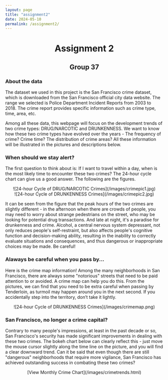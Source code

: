 ```yaml
---
layout: page
title: "assignment2"
date: 2024-05-10
permalink: /assignment2/
---
```


# <center>Assignment 2</center>
## <center>Group 37</center>

 
### About the data

The dataset we used in this project is the San Francisco crime dataset, which is downloaded from the San Francisco official city data website. The range we selected is Police Department Incident Reports from 2003 to 2018. The crime report provides specific information such as crime type, time, area, etc. 

Among all these data, this webpage will focus on the development trends of two crime types: DRUG/NARCOTIC and DRUNKENNESS. We want to know how these two crime types have evolved over the years - The frequency of crime? Crime time? The distribution of crime areas? All these information will be illustrated in the pictures and descriptions below.

### When should we stay alert?

The first question to think about is: If I want to travel within a day, when is the most likely time to encounter these two crimes? The 24-hour cycle chart can give us a good answer. The following are the figures.

<center>![24-hour Cycle of DRUG/NARCOTIC Crimes](/images/crimepic1.jpg)</center>

<center>![24-hour Cycle of DRUNKENNESS Crimes](/images/crimepic2.jpg)</center>


It can be seen from the figure that the peak hours of the two crimes are slightly different - in the afternoon when there are crowds of people, you may need to worry about strange pedestrians on the street, who may be looking for potential drug transactions. And late at night, it's a paradise for drunkenness and crime. Alcohol, a central nervous system depressant, not only reduces people's self-restraint, but also affects people's cognitive function and decision-making ability, resulting in the inability to correctly evaluate situations and consequences, and thus dangerous or inappropriate choices may be made. Be careful!

### Alaways be careful when you pass by...

Here is the crime map information! Among the many neighborhoods in San Francisco, there are always some "notorious" streets that need to be paid attention to or avoided. A crime map can help you do this. From the pictures, we can find that you need to be extra careful when passing by Tenderloin, as turmoil may happen around you in the next second. If you accidentally step into the territory, don’t take it lightly.

<center>![24-hour Cycle of DRUNKENNESS Crimes](/images/crimemap.png)</center>


### San Francisco, no longer a crime capital?
Contrary to many people's impressions, at least in the past decade or so, San Francisco's security has made significant improvements in dealing with these two crimes. The bokeh chart below can clearly reflect this - just move the mouse cursor slightly along the time line on the picture, and you will find a clear downward trend. Can it be said that even though there are still "dangerous" neighborhoods that require more vigilance, San Francisco has achieved outstanding success in combating these two crimes?

<center>[View Monthly Crime Chart](/images/crimetrends.html)</center>
